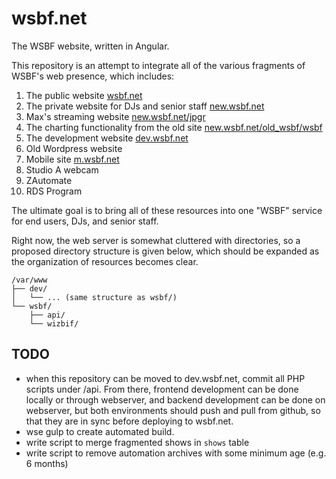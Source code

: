 wsbf.net
========

The WSBF website, written in Angular.

This repository is an attempt to integrate all of the various fragments of WSBF's web presence, which includes:

1. The public website [wsbf.net](wsbf.net)
2. The private website for DJs and senior staff [new.wsbf.net](new.wsbf.net)
3. Max's streaming website [new.wsbf.net/jpgr](new.wsbf.net/jpgr)
4. The charting functionality from the old site [new.wsbf.net/old_wsbf/wsbf](new.wsbf.net/old_wsbf/wsbf)
5. The development website [dev.wsbf.net](dev.wsbf.net)
6. Old Wordpress website
7. Mobile site [m.wsbf.net](m.wsbf.net)
8. Studio A webcam
9. ZAutomate
10. RDS Program

The ultimate goal is to bring all of these resources into one "WSBF" service for end users, DJs, and senior staff.

Right now, the web server is somewhat cluttered with directories, so a proposed directory structure is given below, which should be expanded as the organization of resources becomes clear.

	/var/www
	├── dev/
	│   └── ... (same structure as wsbf/)
	└── wsbf/
		├── api/
		└── wizbif/

TODO
----

- when this repository can be moved to dev.wsbf.net, commit all PHP scripts under /api. From there, frontend development can be done locally or through webserver, and backend development can be done on webserver, but both environments should push and pull from github, so that they are in sync before deploying to wsbf.net.
- wse gulp to create automated build.
- write script to merge fragmented shows in `shows` table
- write script to remove automation archives with some minimum age (e.g. 6 months)
